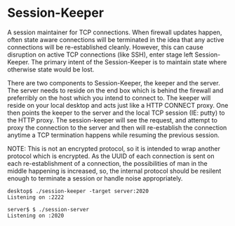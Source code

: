 # Session-Keeper

A session maintainer for TCP connections.  When firewall updates happen, often
state aware connections will be terminated in the idea that any active
connections will be re-established cleanly.  However, this can cause disruption
on active TCP connections (like SSH), enter stage left Session-Keeper.  The
primary intent of the Session-Keeper is to maintain state where otherwise state
would be lost.

There are two components to Session-Keeper, the keeper and the server.  The
server needs to reside on the end box which is behind the firewall and
preferribly on the host which you intend to connect to.  The keeper will reside
on your local desktop and acts just like a HTTP CONNECT proxy.  One then points
the keeper to the server and the local TCP session (IE: putty) to the HTTP
proxy.  The session-keeper will see the request, and attempt to proxy the
connection to the server and then will re-establish the connection anytime a
TCP termination happens while resuming the previous session.

NOTE: This is not an encrypted protocol, so it is intended to wrap another
protocol which is encrypted.  As the UUID of each connection is sent on each
re-establishment of a connection, the possibilities of man in the middle
happening is increased, so, the internal protocol should be resilent enough to
terminate a session or handle noise appropriately.

```
desktop$ ./session-keeper -target server:2020
Listening on :2222
```

```
server$ $ ./session-server
Listening on :2020
```
